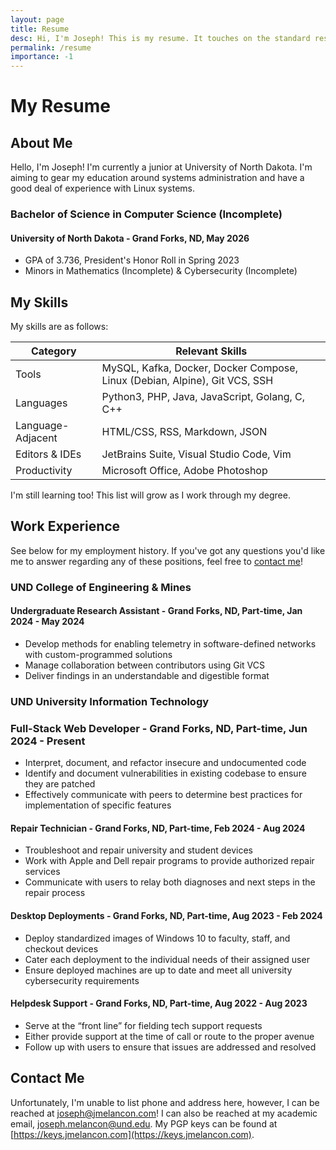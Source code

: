 ```yaml
---
layout: page
title: Resume
desc: Hi, I'm Joseph! This is my resume. It touches on the standard resume stuff. 
permalink: /resume
importance: -1
---
```


# My Resume
 
## About Me

Hello, I'm Joseph! I'm currently a junior at University of North Dakota.
I'm aiming to gear my education around systems administration
and have a good deal of experience with Linux systems.

### Bachelor of Science in Computer Science (Incomplete)

#### University of North Dakota - Grand Forks, ND, May 2026

 - GPA of 3.736, President's Honor Roll in Spring 2023
 - Minors in Mathematics (Incomplete) & Cybersecurity (Incomplete)

## My Skills

My skills are as follows:

| Category           | Relevant Skills |
|------------------------|-----------------------------------------------------------------|
| Tools              | MySQL, Kafka, Docker, Docker Compose, Linux (Debian, Alpine), Git VCS, SSH |
| Languages          | Python3, PHP, Java, JavaScript, Golang, C, C++ |
| Language-Adjacent  | HTML/CSS, RSS, Markdown, JSON |
| Editors & IDEs     | JetBrains Suite, Visual Studio Code, Vim |
| Productivity       | Microsoft Office, Adobe Photoshop |

I'm still learning too! This list will grow as I work through my degree.

## Work Experience

See below for my employment history. If you've got any questions
you'd like me to answer regarding any of these positions, feel free
to [contact me](#contact-me)!

### UND College of Engineering & Mines  
  
#### Undergraduate Research Assistant - Grand Forks, ND, Part-time, Jan 2024 - May 2024

 - Develop methods for enabling telemetry in software-defined networks with custom-programmed solutions
 - Manage collaboration between contributors using Git VCS
 - Deliver findings in an understandable and digestible format

### UND University Information Technology

### Full-Stack Web Developer - Grand Forks, ND, Part-time, Jun 2024 - Present

 - Interpret, document, and refactor insecure and undocumented code
 - Identify and document vulnerabilities in existing codebase to ensure they are patched
 - Effectively communicate with peers to determine best practices for implementation of specific features
  
#### Repair Technician - Grand Forks, ND, Part-time, Feb 2024 - Aug 2024

 - Troubleshoot and repair university and student devices
 - Work with Apple and Dell repair programs to provide authorized repair services
 - Communicate with users to relay both diagnoses and next steps in the repair process

#### Desktop Deployments - Grand Forks, ND, Part-time, Aug 2023 - Feb 2024

 - Deploy standardized images of Windows 10 to faculty, staff, and checkout devices
 - Cater each deployment to the individual needs of their assigned user
 - Ensure deployed machines are up to date and meet all university cybersecurity requirements

#### Helpdesk Support - Grand Forks, ND, Part-time, Aug 2022 - Aug 2023
 
 - Serve at the “front line” for fielding tech support requests
 - Either provide support at the time of call or route to the proper avenue
 - Follow up with users to ensure that issues are addressed and resolved

## Contact Me

Unfortunately, I'm unable to list phone and address here, however, I can
be reached at [joseph@jmelancon.com](mailto:joseph@jmelancon.com)!
I can also be reached at my academic email, 
[joseph.melancon@und.edu](mailto:joseph.melancon@und.edu). My PGP
keys can be found at [https://keys.jmelancon.com](https://keys.jmelancon.com).

